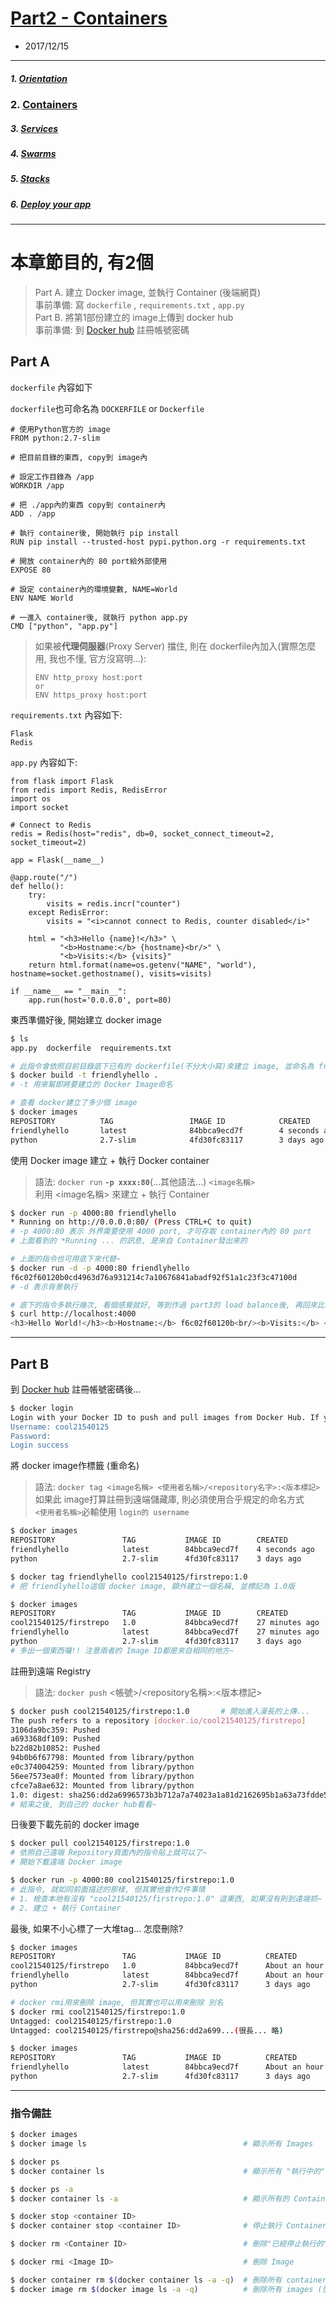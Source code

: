 # [Part2 - Containers](https://docs.docker.com/get-started/part2/)
- 2017/12/15

---
##### 1. [Orientation ](./part1.orientation.md)
### 2. [Containers](./part2.containers.md)
##### 3. [Services](./part3.services.md)
##### 4. [Swarms](./part4.swarm.md)
##### 5. [Stacks](./part5.stacks.md) 
##### 6. [Deploy your app](./part6.deploy.md)

---

#  本章節目的, 有2個<br />
> Part A. 建立 Docker image, 並執行 Container (後端網頁) <br />
  事前準備: 寫 `dockerfile` , `requirements.txt` , `app.py`<br />
> Part B. 將第1部份建立的 image上傳到 docker hub <br />
  事前準備: 到 [Docker hub](https://hub.docker.com/) 註冊帳號密碼

## Part A

`dockerfile` 內容如下

`dockerfile`也可命名為 `DOCKERFILE` or `Dockerfile`

```
# 使用Python官方的 image
FROM python:2.7-slim

# 把目前目錄的東西, copy到 image內

# 設定工作目錄為 /app
WORKDIR /app

# 把 ./app內的東西 copy到 container內
ADD . /app

# 執行 container後, 開始執行 pip install
RUN pip install --trusted-host pypi.python.org -r requirements.txt

# 開放 container內的 80 port給外部使用
EXPOSE 80

# 設定 container內的環境變數, NAME=World
ENV NAME World

# 一進入 container後, 就執行 python app.py
CMD ["python", "app.py"]
```

> 如果被<b>代理伺服器</b>(Proxy Server) 擋住, 則在 dockerfile內加入(實際怎麼用, 我也不懂, 官方沒寫明...):
> ```
> ENV http_proxy host:port
> or
> ENV https_proxy host:port
>```

`requirements.txt` 內容如下:
```
Flask
Redis
```

`app.py` 內容如下:
```
from flask import Flask
from redis import Redis, RedisError
import os
import socket

# Connect to Redis
redis = Redis(host="redis", db=0, socket_connect_timeout=2, socket_timeout=2)

app = Flask(__name__)

@app.route("/")
def hello():
    try:
        visits = redis.incr("counter")
    except RedisError:
        visits = "<i>cannot connect to Redis, counter disabled</i>"

    html = "<h3>Hello {name}!</h3>" \
           "<b>Hostname:</b> {hostname}<br/>" \
           "<b>Visits:</b> {visits}"
    return html.format(name=os.getenv("NAME", "world"), hostname=socket.gethostname(), visits=visits)

if __name__ == "__main__":
    app.run(host='0.0.0.0', port=80)
```

東西準備好後, 開始建立 docker image
```sh
$ ls
app.py  dockerfile  requirements.txt

# 此指令會依照目前目錄底下已有的 dockerfile(不分大小寫)來建立 image, 並命名為 friendlyhello
$ docker build -t friendlyhello .
# -t 用來幫即將要建立的 Docker Image命名

# 查看 docker建立了多少個 image
$ docker images
REPOSITORY          TAG                 IMAGE ID            CREATED             SIZE
friendlyhello       latest              84bbca9ecd7f        4 seconds ago       148MB
python              2.7-slim            4fd30fc83117        3 days ago          138MB
```

使用 Docker image 建立 + 執行 Docker container
> 語法: `docker run`  **`-p xxxx:80`**(...其他語法...) `<image名稱>` <br />
  利用 <image名稱> 來建立 + 執行 Container

```sh
$ docker run -p 4000:80 friendlyhello
* Running on http://0.0.0.0:80/ (Press CTRL+C to quit)
# -p 4000:80 表示 外界需要使用 4000 port, 才可存取 container內的 80 port
# 上面看到的 *Running ... 的訊息, 是來自 Container發出來的

# 上面的指令也可用底下來代替~
$ docker run -d -p 4000:80 friendlyhello
f6c02f60120b0cd4963d76a931214c7a10676841abadf92f51a1c23f3c47100d
# -d 表示背景執行

# 底下的指令多執行幾次, 看個感覺就好, 等到作過 part3的 load balance後, 再回來比較看看差在哪
$ curl http://localhost:4000
<h3>Hello World!</h3><b>Hostname:</b> f6c02f60120b<br/><b>Visits:</b> <i>cannot connect to Redis, counter disabled</i>
```

---

## Part B

到 [Docker hub](https://hub.docker.com/) 註冊帳號密碼後...
```sh
$ docker login
Login with your Docker ID to push and pull images from Docker Hub. If you don't have a Docker ID, head over to https://hub.docker.com to create one.
Username: cool21540125
Password: 
Login success
```

將 docker image作標籤 (重命名)
> 語法: `docker tag <image名稱> <使用者名稱>/<repository名字>:<版本標記>` <br />
  如果此 image打算註冊到遠端儲藏庫, 則必須使用合乎規定的命名方式<br />
  `<使用者名稱>`必輸使用 `login的 username`

```sh
$ docker images
REPOSITORY               TAG           IMAGE ID        CREATED           SIZE
friendlyhello            latest        84bbca9ecd7f    4 seconds ago     148MB
python                   2.7-slim      4fd30fc83117    3 days ago        138MB

$ docker tag friendlyhello cool21540125/firstrepo:1.0
# 把 friendlyhello這個 docker image, 額外建立一個名稱, 並標記為 1.0版

$ docker images
REPOSITORY               TAG           IMAGE ID        CREATED           SIZE
cool21540125/firstrepo   1.0           84bbca9ecd7f    27 minutes ago    148MB
friendlyhello            latest        84bbca9ecd7f    27 minutes ago    148MB
python                   2.7-slim      4fd30fc83117    3 days ago        138MB
# 多出一個東西囉!! 注意兩者的 Image ID都是來自相同的地方~
```

註冊到遠端 Registry
> 語法: `docker push` <帳號>/<repository名稱>:<版本標記>
```sh
$ docker push cool21540125/firstrepo:1.0       # 開始進入漫長的上傳...
The push refers to a repository [docker.io/cool21540125/firstrepo]
3106da9bc359: Pushed
a693368df109: Pushed
b22d82b10852: Pushed
94b0b6f67798: Mounted from library/python
e0c374004259: Mounted from library/python
56ee7573ea0f: Mounted from library/python
cfce7a8ae632: Mounted from library/python
1.0: digest: sha256:dd2a6996573b3b712a7a74023a1a81d2162695b1a63a73fdde5ff6fca198e500 size: 1788
# 結束之後, 到自己的 docker hub看看~
```

日後要下載先前的 docker image
```sh
$ docker pull cool21540125/firstrepo:1.0
# 依照自己遠端 Repository頁面內的指令貼上就可以了~
# 開始下載遠端 Docker image

$ docker run -p 4000:80 cool21540125/firstrepo:1.0 
# 此指令, 就如同前面描述的那樣, 但其實他會作2件事情
# 1. 檢查本地有沒有 "cool21540125/firstrepo:1.0" 這東西, 如果沒有則到遠端抓~
# 2. 建立 + 執行 Container
```

最後, 如果不小心標了一大堆tag... 怎麼刪除?
```sh
$ docker images
REPOSITORY               TAG           IMAGE ID          CREATED             SIZE
cool21540125/firstrepo   1.0           84bbca9ecd7f      About an hour ago   148MB
friendlyhello            latest        84bbca9ecd7f      About an hour ago   148MB
python                   2.7-slim      4fd30fc83117      3 days ago          138MB

# docker rmi用來刪除 image, 但其實也可以用來刪除 別名
$ docker rmi cool21540125/firstrepo:1.0
Untagged: cool21540125/firstrepo:1.0
Untagged: cool21540125/firstrepo@sha256:dd2a699...(很長... 略)

$ docker images
REPOSITORY               TAG           IMAGE ID          CREATED             SIZE
friendlyhello            latest        84bbca9ecd7f      About an hour ago   148MB
python                   2.7-slim      4fd30fc83117      3 days ago          138MB
```

---

### 指令備註
```sh
$ docker images
$ docker image ls                                   # 顯示所有 Images

$ docker ps
$ docker container ls                               # 顯示所有 "執行中的" Container

$ docker ps -a
$ docker container ls -a                            # 顯示所有的 Container

$ docker stop <container ID>
$ docker container stop <container ID>              # 停止執行 Container

$ docker rm <Container ID>                          # 刪除"已經停止執行的" Container

$ docker rmi <Image ID>                             # 刪除 Image

$ docker container rm $(docker container ls -a -q)  # 刪除所有 container (慎用!!)
$ docker image rm $(docker image ls -a -q)          # 刪除所有 images (慎用!!)
```
